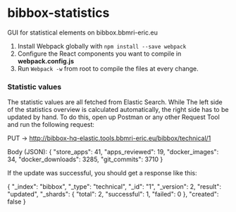 # bibbox-statistics
GUI for statistical elements on bibbox.bbmri-eric.eu

1. Install Webpack globally with `npm install --save webpack`
2. Configure the React components you want to compile in **webpack.config.js**
3. Run `Webpack -w` from root to compile the files at every change.

### Statistic values
The statistic values are all fetched from Elastic Search. While The left side of the statistics overview is calculated automatically, the right side has to be updated by hand. To do this, open up Postman or any other Request Tool and run the following request:

PUT -> http://bibbox-hq-elastic.tools.bbmri-eric.eu/bibbox/technical/1

Body (JSON):
{
	"store_apps": 41,
	"apps_reviewed": 19,
	"docker_images": 34,
	"docker_downloads": 3285,
	"git_commits": 3710
}

If the update was successful, you should get a response like this:

{
    "_index": "bibbox",
    "_type": "technical",
    "_id": "1",
    "_version": 2,
    "result": "updated",
    "_shards": {
        "total": 2,
        "successful": 1,
        "failed": 0
    },
    "created": false
}
